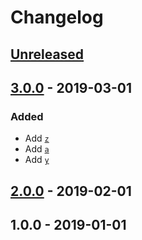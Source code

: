 # Changelog

## [Unreleased][unreleased]

## [3.0.0] - 2019-03-01

### Added

- Add [`z`][z]
- Add [`a`][a]
- Add [`y`][y]

## [2.0.0] - 2019-02-01

## 1.0.0 - 2019-01-01

[z]: https://example.com/z

[a]: https://example.com/a

[unreleased]: https://github.com/test/test/compare/v3.0.0...HEAD

[y]: https://example.com/y

[3.0.0]: https://github.com/test/test/compare/v2.0.0...v3.0.0

[2.0.0]: https://github.com/test/test/compare/v1.0.0...v2.0.0
